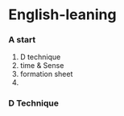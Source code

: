 # English-leaning

### A start 
<ol>
<li> D technique</li>
<li> time & Sense</li>
<li>formation sheet<li/>
</ol>

### D Technique

